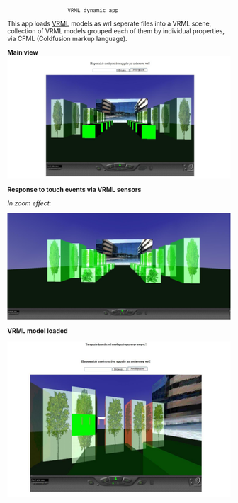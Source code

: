                        VRML dynamic app

This app loads [VRML](https://www.w3.org/MarkUp/VRML/ "") models as wrl seperate files into a VRML scene, collection of VRML models grouped each of them by individual properties, via CFML (Coldfusion markup language).

**Main view**
![img1.png](img/img1.png "")

**Response to touch events via VRML sensors**

*In zoom effect:*

![img2.png](img/img2.png "")

**VRML model loaded**

![img3.png](img/img3.png "")






